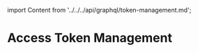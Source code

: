 import Content from '../../../api/graphql/token-management.md';

# Access Token Management

<Content />


